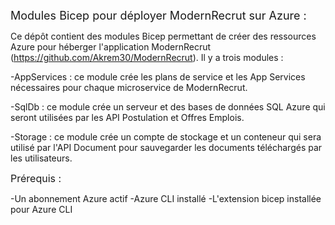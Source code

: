 <font size='4'>Modules Bicep pour déployer ModernRecrut sur Azure : </font>

Ce dépôt contient des modules Bicep permettant de créer des ressources Azure pour héberger l'application ModernRecrut (https://github.com/Akrem30/ModernRecrut). Il y a trois modules :

-AppServices : ce module crée les plans de service et les App Services nécessaires pour chaque microservice de ModernRecrut.

-SqlDb : ce module crée un serveur et des bases de données SQL Azure qui seront utilisées par les API Postulation et Offres Emplois.

-Storage : ce module crée un compte de stockage et un conteneur qui sera utilisé par l'API Document pour sauvegarder les documents téléchargés par les utilisateurs.

<font size='3'> Prérequis : </font>

-Un abonnement Azure actif
-Azure CLI installé
-L'extension bicep installée pour Azure CLI

